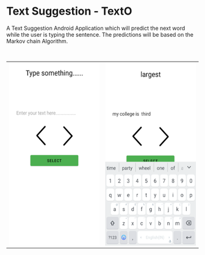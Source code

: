 # Text Suggestion - TextO

A Text Suggestion Android Application which will predict the next word while the user is 
typing the sentence. The predictions will be based on the Markov chain Algorithm.

<br>

<table>
  <tr>
    <td><img src="ss/ss1.png" width=270 height=480></td>
    <td><img src="ss/ss2.png" width=270 height=480></td>
  </tr>
 </table>
 
